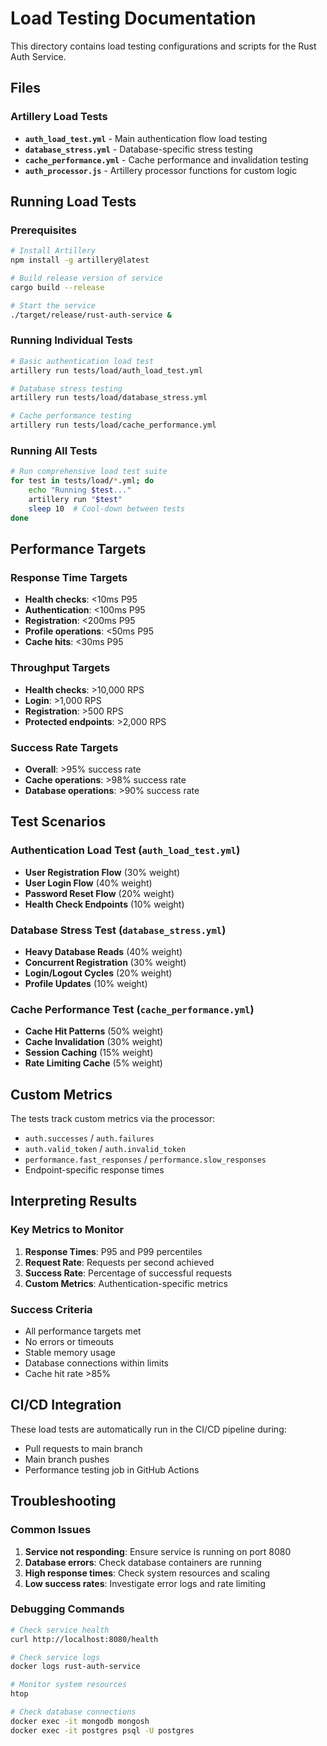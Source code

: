 # Load Testing Documentation

This directory contains load testing configurations and scripts for the Rust Auth Service.

## Files

### Artillery Load Tests
- **`auth_load_test.yml`** - Main authentication flow load testing
- **`database_stress.yml`** - Database-specific stress testing  
- **`cache_performance.yml`** - Cache performance and invalidation testing
- **`auth_processor.js`** - Artillery processor functions for custom logic

## Running Load Tests

### Prerequisites
```bash
# Install Artillery
npm install -g artillery@latest

# Build release version of service
cargo build --release

# Start the service
./target/release/rust-auth-service &
```

### Running Individual Tests

```bash
# Basic authentication load test
artillery run tests/load/auth_load_test.yml

# Database stress testing
artillery run tests/load/database_stress.yml

# Cache performance testing  
artillery run tests/load/cache_performance.yml
```

### Running All Tests
```bash
# Run comprehensive load test suite
for test in tests/load/*.yml; do
    echo "Running $test..."
    artillery run "$test"
    sleep 10  # Cool-down between tests
done
```

## Performance Targets

### Response Time Targets
- **Health checks**: <10ms P95
- **Authentication**: <100ms P95  
- **Registration**: <200ms P95
- **Profile operations**: <50ms P95
- **Cache hits**: <30ms P95

### Throughput Targets
- **Health checks**: >10,000 RPS
- **Login**: >1,000 RPS
- **Registration**: >500 RPS
- **Protected endpoints**: >2,000 RPS

### Success Rate Targets
- **Overall**: >95% success rate
- **Cache operations**: >98% success rate
- **Database operations**: >90% success rate

## Test Scenarios

### Authentication Load Test (`auth_load_test.yml`)
- **User Registration Flow** (30% weight)
- **User Login Flow** (40% weight)  
- **Password Reset Flow** (20% weight)
- **Health Check Endpoints** (10% weight)

### Database Stress Test (`database_stress.yml`)
- **Heavy Database Reads** (40% weight)
- **Concurrent Registration** (30% weight)
- **Login/Logout Cycles** (20% weight)
- **Profile Updates** (10% weight)

### Cache Performance Test (`cache_performance.yml`)
- **Cache Hit Patterns** (50% weight)
- **Cache Invalidation** (30% weight)
- **Session Caching** (15% weight)
- **Rate Limiting Cache** (5% weight)

## Custom Metrics

The tests track custom metrics via the processor:
- `auth.successes` / `auth.failures`
- `auth.valid_token` / `auth.invalid_token`
- `performance.fast_responses` / `performance.slow_responses`
- Endpoint-specific response times

## Interpreting Results

### Key Metrics to Monitor
1. **Response Times**: P95 and P99 percentiles
2. **Request Rate**: Requests per second achieved
3. **Success Rate**: Percentage of successful requests
4. **Custom Metrics**: Authentication-specific metrics

### Success Criteria
- All performance targets met
- No errors or timeouts
- Stable memory usage
- Database connections within limits
- Cache hit rate >85%

## CI/CD Integration

These load tests are automatically run in the CI/CD pipeline during:
- Pull requests to main branch
- Main branch pushes
- Performance testing job in GitHub Actions

## Troubleshooting

### Common Issues
1. **Service not responding**: Ensure service is running on port 8080
2. **Database errors**: Check database containers are running
3. **High response times**: Check system resources and scaling
4. **Low success rates**: Investigate error logs and rate limiting

### Debugging Commands
```bash
# Check service health
curl http://localhost:8080/health

# Check service logs
docker logs rust-auth-service

# Monitor system resources
htop

# Check database connections
docker exec -it mongodb mongosh
docker exec -it postgres psql -U postgres
```